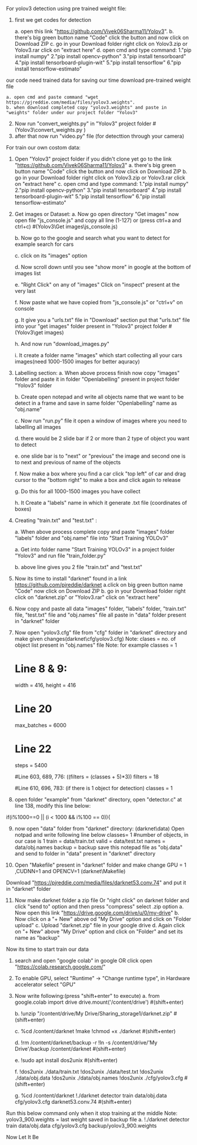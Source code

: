 For yolov3 detection using pre trained weight file:

1. first we get codes for detection 

	a. open this link "https://github.com/Vivek06Sharma11/Yolov3".
	b. there's big green button name "Code" click the button and now click on Download ZIP 
	c. go in your Download folder right click on Yolov3.zip or Yolov3.rar click on "extract here"
	d. open cmd and type command:
		1."pip install numpy"
		2."pip install opencv-python"
		3."pip install tensorboard"
		4."pip install tensorboard-plugin-wit"
		5."pip install tensorflow"
		6."pip install tensorflow-estimato"

our code need trained data for saving our time download pre-trained weight file

	a. open cmd and paste command "wget https://pjreddie.com/media/files/yolov3.weights".
	b. when download completed copy "yolov3.weights" and paste in "weights" folder under our project folder "Yolov3"

2. Now run "convert_weights.py" in "Yolov3" project folder #(Yolov3\convert_weights.py )
3. after that now run "video.py" file (for detecttion through your camera)


For train our own costom data:

1. Open "Yolov3" project folder if you didn't clone yet go to the link "https://github.com/Vivek06Sharma11/Yolov3"
	a. there's big green button name "Code" click the button and now click on Download ZIP 
	b. go in your Download folder right click on Yolov3.zip or Yolov3.rar click on "extract here"
	c. open cmd and type command:
		1."pip install numpy"
		2."pip install opencv-python"
		3."pip install tensorboard"
		4."pip install tensorboard-plugin-wit"
		5."pip install tensorflow"
		6."pip install tensorflow-estimato"

2. Get images or Dataset:
	a. Now go open directory "Get images" now open file "js_console.js" and copy all line (1-127) or (press ctrl+a and ctrl+c) #(Yolov3\Get images\js_console.js)

	b. Now go to the google and search what you want to detect for example search for cars 

	c. click on its "images" option

	d. Now scroll down until you see "show more" in google at the bottom of images list

	e. "Right Click" on any of "images" Click on "inspect" present at the very last

	f. Now paste what we have copied from "js_console.js" or "ctrl+v" on console

	g. It give you a "urls.txt" file in "Download" section put that "urls.txt" file into your "get images" folder present in "Yolov3" project folder  #(Yolov3\get images)

	h. And now run "download_images.py"

	i. It create a folder name "images" which start collecting all your cars images(need 1000-1500 images for better aquracy)

3. Labelling section:
	a. When above process finish now copy "images" folder and paste it in folder "Openlabelling" present in project folder "Yolov3" folder 
	
	b. Create open notepad and write all objects name that we want to be detect in a frame and save in same folder "Openlabelling" name as "obj.name"

	c. Now run "run.py" file it open a window of images where you need to labelling all images

	d. there would be 2 slide bar if 2 or more than 2 type of object you want to detect

	e. one slide bar is to "next" or "previous" the image and second one is to next and previous of name of the objects

	f. Now make a box where you find a car click "top left" of car and drag cursor to the "bottom right" to make a box and click again to release

	g. Do this for all 1000-1500 images you have collect

	h. It Create a "labels" name in which it generate .txt file (coordinates of boxes)
	
4. Creating "train.txt" and "test.txt" :

	a. When above process complete copy and paste "images" folder "labels" folder and "obj.name" file into "Start Training YOLOv3"

	a. Get into folder name "Start Training YOLOv3" in a project folder "Yolov3" and run file "train_folder.py"

	b. above line gives you 2 file "train.txt" and "test.txt"

5. Now its time to install "darknet" found in a link https://github.com/pjreddie/darknet
	a.click on big green button name "Code" now click on Download ZIP 
	b. go in your Download folder right click on "darknet.zip" or "Yolov3.rar" click on "extract here"

6. Now copy and paste all data "images" folder, "labels" folder, "train.txt" file, "test.txt" file and "obj.names" file all paste in "data" folder present in "darknet" folder

7. Now open "yolov3.cfg" file from "cfg" folder in "darknet" directory and make given changes(darknet\cfg\yolov3.cfg)
Note: clases = no. of object list present in "obj.names" file 
Note: for example classes = 1

	# Line 8 & 9: 
	width = 416, height = 416 

	# Line 20 
	max_batches = 6000 

	# Line 22 
	steps = 5400 

	#Line 603, 689, 776: ((filters = (classes + 5)*3))
	filters = 18

	#Line 610, 696, 783: (if there is 1 object for detection)
	classes = 1

8. open folder "example" from "darknet" directory, open "detector.c" at line 138, modify this line below:

if(i%1000==0 || (i < 1000 && i%100 == 0)){

9. now open "data" folder from "darknet" directory: (darknet\data)
Open notpad and write following line below
	classes= 1 #number of objects, in our case is 1
	train  = data/train.txt
	valid  = data/test.txt
	names = data/obj.names
	backup = backup
save this notepad file as "obj.data" and send to folder in "data" present in "darknet" directory

10. Open "Makefile" present in "darknet" folder and make change GPU = 1 ,CUDNN=1 and OPENCV=1 (darknet\Makefile)

Download "https://pjreddie.com/media/files/darknet53.conv.74" and put it in "darknet" folder

11. Now make darknet folder a zip file Or "right click" on darknet folder and click "send to" option and then press "compress" select .zip option
	a. Now open this link "https://drive.google.com/drive/u/0/my-drive"
	b. Now click on a "+ New" above od "My Drive" option and click on "Folder upload"
	c. Upload "darknet.zip" file in your google drive
	d. Again click on "+ New" above "My Drive" option and click on "Folder" and set its name as "backup"

Now its time to start train our data

1. search and open "google colab" in google OR click open "https://colab.research.google.com/"
2. To enable GPU, select "Runtime" -> "Change runtime type", in Hardware accelerator select "GPU"
3. Now write following:(press "shift+enter" to execute)
	a. from google.colab import drive
	drive.mount('/content/drive')   #(shift+enter)

	b. !unzip "/content/drive/My Drive/Sharing_storage1/darknet.zip" #(shift+enter)

	c. %cd /content/darknet 
	!make
	!chmod +x ./darknet  #(shift+enter)

	d. !rm /content/darknet/backup -r
	!ln -s /content/drive/'My Drive'/backup /content/darknet  #(shift+enter)

	e. !sudo apt install dos2unix  #(shift+enter)

	f. !dos2unix ./data/train.txt
	!dos2unix ./data/test.txt
	!dos2unix ./data/obj.data
	!dos2unix ./data/obj.names
	!dos2unix ./cfg/yolov3.cfg   #(shift+enter)

	g. %cd /content/darknet
	!./darknet detector train data/obj.data cfg/yolov3.cfg darknet53.conv.74  #(shift+enter)

Run this below command only when it stop training at the middle
Note: yolov3_900.weights = last weight saved in backup file
	a. !./darknet detector train data/obj.data cfg/yolov3.cfg backup/yolov3_900.weights

Now Let It Be

